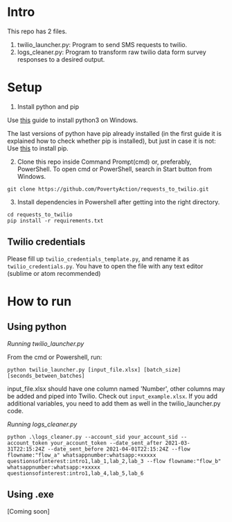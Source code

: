 # Intro

This repo has 2 files.
1. twilio_launcher.py: Program to send SMS requests to twilio.
2. logs_cleaner.py: Program to transform raw twilio data form survey responses to a desired output.

# Setup

1. Install python and pip

Use [this](https://phoenixnap.com/kb/how-to-install-python-3-windows) guide to install python3 on Windows.

The last versions of python have pip already installed (in the first guide it is explained how to check whether pip is installed), but just in case it is not: Use [this](https://www.liquidweb.com/kb/install-pip-windows/) to install pip.

2. Clone this repo inside Command Prompt(cmd) or, preferably, PowerShell. To open cmd or PowerShell, search in Start button from Windows.

`git clone https://github.com/PovertyAction/requests_to_twilio.git`

3. Install dependencies in Powershell after getting into the right directory.

`cd requests_to_twilio` </br>
`pip install -r requirements.txt`

## Twilio credentials

Please fill up `twilio_credentials_template.py`, and rename it as `twilio_credentials.py`. You have to open the file with any text editor (sublime or atom recommended)

# How to run

## Using python

*Running twilio_launcher.py*

From the cmd or Powershell, run:

`python twilio_launcher.py [input_file.xlsx] [batch_size] [seconds_between_batches]`

input_file.xlsx should have one column named 'Number', other columns may be added and piped into Twilio. Check out `input_example.xlsx`. If you add additional variables, you need to add them as well in the twilio_launcher.py code.

*Running logs_cleaner.py*

`python .\logs_cleaner.py --account_sid your_account_sid --account_token your_account_token --date_sent_after 2021-03-31T22:15:24Z --date_sent_before 2021-04-01T22:15:24Z --flow flowname:"flow_a" whatsappnumber:whatsapp:+xxxxx questionsofinterest:intro1,lab_1,lab_2,lab_3 --flow flowname:"flow_b" whatsappnumber:whatsapp:+xxxxx questionsofinterest:intro1,lab_4,lab_5,lab_6`

## Using .exe

[Coming soon]
